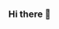 ### Hi there 👋

<!--
**kabir-afk/kabir-afk** is a ✨ _special_ ✨ repository because its `README.md` (this file) appears on your GitHub profile.

Here are some ideas to get you started:

- 🔭 I’m currently working on my JS 
- 🌱 I’m currently learning REACT and Tailwind CSS
- 👯 I’m looking to collaborate on ...
- 🤔 I’m looking for help with ...
- 💬 Ask me about frontend-web-dev
- 📫 How to reach me: kabirsingh_16(instagram)
- 😄 Pronouns: ...
- ⚡ Fun fact: I love cats
-->
